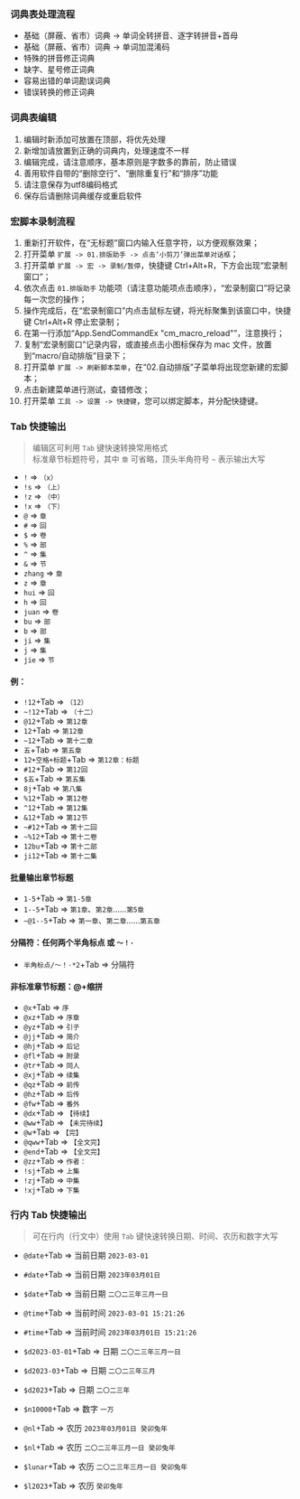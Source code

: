 
### 词典表处理流程
- 基础（屏蔽、省市）词典 -> 单词全转拼音、逐字转拼音+首母
- 基础（屏蔽、省市）词典 -> 单词加混淆码
- 特殊的拼音修正词典
- 缺字、星号修正词典
- 容易出错的单词勘误词典
- 错误转换的修正词典


### 词典表编辑
1. 编辑时新添加可放置在顶部，将优先处理
2. 新增加请放置到正确的词典内，处理速度不一样
3. 编辑完成，请注意顺序，基本原则是字数多的靠前，防止错误
4. 善用软件自带的“删除空行”、“删除重复行”和“排序”功能
5. 请注意保存为utf8编码格式
6. 保存后请删除词典缓存或重启软件


### 宏脚本录制流程
1. 重新打开软件，在“无标题”窗口内输入任意字符，以方便观察效果；
2. 打开菜单 `扩展 -> 01.排版助手 -> 点击‘小剪刀’弹出菜单对话框`；
3. 打开菜单 `扩展 -> 宏 -> 录制/暂停`，快捷键 Ctrl+Alt+R，下方会出现“宏录制窗口”；
4. 依次点击 `01.排版助手` 功能项（请注意功能项点击顺序），“宏录制窗口”将记录每一次您的操作；
5. 操作完成后，在“宏录制窗口”内点击鼠标左键，将光标聚集到该窗口中，快捷键 Ctrl+Alt+R 停止宏录制；
6. 在第一行添加“App.SendCommandEx "cm_macro_reload"”，注意换行；
7. 复制“宏录制窗口”记录内容，或直接点击小图标保存为 mac 文件，放置到“macro/自动排版”目录下；
8. 打开菜单 `扩展 -> 刷新脚本菜单`，在“02.自动排版”子菜单将出现您新建的宏脚本；
9. 点击新建菜单进行测试，查错修改；
10. 打开菜单 `工具 -> 设置 -> 快捷键`，您可以绑定脚本，并分配快捷键。


### Tab 快捷输出

> 编辑区可利用 `Tab` 键快速转换常用格式<br>标准章节标题符号，其中 `章` 可省略，顶头半角符号 `~` 表示输出大写

- `!` => `（x）`
- `!s` => `（上）`
- `!z` => `（中）`
- `!x` => `（下）`
- `@` => `章`
- `#` => `回`
- `$` => `卷`
- `%` => `部`
- `^` => `集`
- `&` => `节`
- `zhang` => `章`
- `z` => `章`
- `hui` => `回`
- `h` => `回`
- `juan` => `卷`
- `bu` => `部`
- `b` => `部`
- `ji` => `集`
- `j` => `集`
- `jie` => `节`

#### 例：
- `!12`+Tab => `（12）`
- `~!12`+Tab => `（十二）`
- `@12`+Tab => `第12章`
- `12`+Tab => `第12章`
- `~12`+Tab => `第十二章`
- `五`+Tab => `第五章`
- `12+空格+标题`+Tab => `第12章：标题`
- `#12`+Tab => `第12回`
- `$五`+Tab => `第五集`
- `8j`+Tab => `第八集`
- `%12`+Tab => `第12卷`
- `^12`+Tab => `第12集`
- `&12`+Tab => `第12节`
- `~#12`+Tab => `第十二回`
- `~%12`+Tab => `第十二卷`
- `12bu`+Tab => `第十二部`
- `ji12`+Tab => `第十二集`

#### 批量输出章节标题
- `1-5`+Tab => `第1-5章`
- `1--5`+Tab => `第1章`、`第2章`……`第5章`
- `~@1--5`+Tab => `第一章`、`第二章`……`第五章`

#### 分隔符：任何两个半角标点 或 `～！·`
- `半角标点/～！·*2`+Tab => 分隔符

#### 非标准章节标题：@+缩拼
- `@x`+Tab	=>	`序`
- `@xz`+Tab	=>	`序章`
- `@yz`+Tab	=>	`引子`
- `@jj`+Tab	=>	`简介`
- `@hj`+Tab	=>	`后记`
- `@fl`+Tab	=>	`附录`
- `@tr`+Tab	=>	`同人`
- `@xj`+Tab	=>	`续集`
- `@qz`+Tab	=>	`前传`
- `@hz`+Tab	=>	`后传`
- `@fw`+Tab	=>	`番外`
- `@dx`+Tab	=>	`【待续】`
- `@ww`+Tab	=>	`【未完待续】`
- `@w`+Tab	=>	`【完】`
- `@qww`+Tab	=>	`【全文完】`
- `@end`+Tab	=>	`【全文完】`
- `@zz`+Tab	=>	`作者：`
- `!sj`+Tab	=>	`上集`
- `!zj`+Tab	=>	`中集`
- `!xj`+Tab	=>	`下集`

### 行内 Tab 快捷输出

> 可在行内（行文中）使用 `Tab` 键快速转换日期、时间、农历和数字大写

- `@date`+Tab	=>	当前日期 `2023-03-01`
- `#date`+Tab	=>	当前日期 `2023年03月01日`
- `$date`+Tab	=>	当前日期 `二〇二三年三月一日`
- `@time`+Tab	=>	当前时间 `2023-03-01 15:21:26`
- `#time`+Tab	=>	当前时间 `2023年03月01日 15:21:26`

- `$d2023-03-01`+Tab	=>	日期 `二〇二三年三月一日`
- `$d2023-03`+Tab	=>	日期 `二〇二三年三月`
- `$d2023`+Tab	=>	日期 `二〇二三年`

- `$n10000`+Tab	=>	数字 `一万`

- `@nl`+Tab	=>	农历 `2023年03月01日 癸卯兔年`
- `$nl`+Tab	=>	农历 `二〇二三年三月一日 癸卯兔年`
- `$lunar`+Tab	=>	农历 `二〇二三年三月一日 癸卯兔年`
- `$l2023`+Tab	=>	农历 `癸卯兔年`
